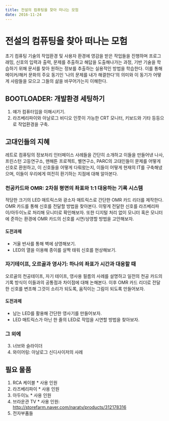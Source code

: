 ```yaml
---
title: 전설의 컴퓨팅을 찾아 떠나는 모험
date: 2016-11-24
---
```


# 전설의 컴퓨팅을 찾아 떠나는 모험

초기 컴퓨팅 기술의 작업환경 및 사용자 환경에 영감을 받은 작업들을 진행하며 프로그래밍, 신호의 입력과 출력, 문제를 추출하고 해답을 도출해나가는 과정, 기반 기술을 학습하기 위해 문서를 찾아 원하는 정보를 추출하는 실용적인 방법을 학습한다. 이를 통해 메이커/해커 문화의 주요 동기인 '나의 문제를 내가 해결한다'의 의미와 이 동기가 어떻게 사람들을 모으고 그들의 삶을 바꾸어가는지 이해한다.

## BOOTLOADER: 개발환경 세팅하기

1. 얘가 컴퓨터임을 이해시키기.
2. 라즈베리파이와 아날로그 비디오 인풋이 가능한 CRT 모니터, 키보드와 기타 등등으로 작업환경을 구축.

## 고대인들의 지혜

레트로 컴퓨팅의 정보처리 인터페이스 사례들을 간단히 소개하고 이들을 만들어낸 나사, 프린스턴 고등연구소, 맨해튼 프로젝트, 벨연구소, PARC의 고대인들이 문제를 어떻게 신호로 환원하고, 이 신호들을 어떻게 다뤄왔는지, 이들이 어떻게 현재의 IT를 구축해냈으며, 이들이 우리에게 여전히 환기하는 지점에 대해 알아본다.

### 천공카드와 OMR: 2차원 평면의 좌표와 1:1 대응하는 기록 시스템

적당한 크기의 LED 매트릭스와 광소자 매트릭스로 간단한 OMR 카드 리더를 제작한다. OMR 카드를 통해 신호를 전달할 방법을 찾아본다. 이렇게 전달한 신호를 라즈베리파이/아두이노로 처리해 모니터로 확인해보자. 또한 디지털 처리 없이 모니터 혹은 모니터에 준하는 환경에 OMR 카드의 신호를 시연/상영할 방법을 고안해보자.

#### 도전과제

- 거울 반사를 통해 벽에 상영해보기.
- LED의 열을 이용해 종이를 살짝 태워 신호를 현상해보기.

### 자기테이프, 오르골과 영사기: 하나의 좌표가 시간과 대응할 때

오르골의 천공테이프, 자기 테이프, 영사용 필름의 사례를 설명하고 일전의 천공 카드의 기록 방식이 이들과의 공통점과 차이점에 대해 논해본다. 이후 OMR 카드 리더로 전달한 신호를 변조해 그것이 소리가 되도록, 움직이는 그림이 되도록 만들어보자.

#### 도전과제

- 남는 LED를 활용해 간단한 영사기를 만들어보자.
- LED 매트릭스가 아닌 한 줄의 LED로 작업을 시연할 방법을 찾아보자.

### 그 외에

3. 너브와 슬라이더
4. 와이어링: 아날로그 신디사이저의 사례

## 필요 물품

1. RCA 케이블 * 사용 인원
2. 라즈베리파이 * 사용 인원
3. 아두이노 * 사용 인원
4. 브라운관 TV * 사용 인원: http://storefarm.naver.com/naratv/products/312178316
5. 전자부품들
